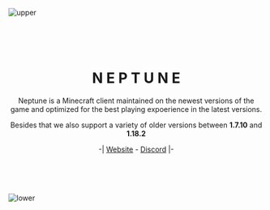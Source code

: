 ![upper](https://github.com/NeptuneMC/.github/assets/78931002/832957e0-d96e-460d-b11c-b533970fac62)

<br>
<br>
<br>

<div align="center">
  <h1>N E P T U N E</h1>

  Neptune is a Minecraft client maintained on the newest versions of the game and
  optimized for the best playing expoerience in the latest versions.

  Besides that we also support a variety of older versions between **1.7.10** and **1.18.2**

  -|  <a href="http://neptuneclient.com">Website</a> - 
  <a href="https://discord.gg/v3t8fABVd5">Discord</a>  |-
</div>

<br>
<br>
<br>

![lower](https://github.com/NeptuneMC/.github/assets/78931002/cdb132c9-728b-43f8-9699-90b5fb59d3e3)
